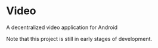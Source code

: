 # Video
A decentralized video application for Android

Note that this project is still in early stages of development.
